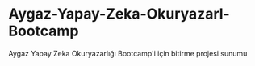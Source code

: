 # Aygaz-Yapay-Zeka-Okuryazarl-Bootcamp
Aygaz Yapay Zeka Okuryazarlığı Bootcamp'i için bitirme projesi sunumu
